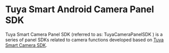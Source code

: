 # Tuya Smart Android Camera Panel SDK



Tuya Smart Camera Panel SDK (referred to as: TuyaCameraPanelSDK ) is a series of panel SDKs related to camera functions developed based on [Tuya Smart Camera SDK](<https://tuyainc.github.io/tuyasmart_camera_android_sdk_doc/>).

